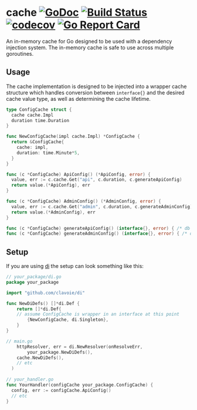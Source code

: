 # cache [![GoDoc](https://godoc.org/github.com/clavoie/cache?status.svg)](http://godoc.org/github.com/clavoie/cache) [![Build Status](https://travis-ci.org/clavoie/cache.svg?branch=master)](https://travis-ci.org/clavoie/cache) [![codecov](https://codecov.io/gh/clavoie/cache/branch/master/graph/badge.svg)](https://codecov.io/gh/clavoie/cache) [![Go Report Card](https://goreportcard.com/badge/github.com/clavoie/cache)](https://goreportcard.com/report/github.com/clavoie/cache)

An in-memory cache for Go designed to be used with a dependency injection system. The in-memory cache is safe to use across multiple goroutines.

## Usage

The cache implementation is designed to be injected into a wrapper cache structure which handles conversion between `interface{}` and the desired cache value type, as well as determining the cache lifetime.

```go
type ConfigCache struct {
  cache cache.Impl
  duration time.Duration
}

func NewConfigCache(impl cache.Impl) *ConfigCache {
  return &ConfigCache{
    cache: impl,
    duration: time.Minute*5,
  }
}

func (c *ConfigCache) ApiConfig() (*ApiConfig, error) {
  value, err := c.cache.Get("api", c.duration, c.generateApiConfig)
  return value.(*ApiConfig), err
}

func (c *ConfigCache) AdminConfig() (*AdminConfig, error) {
  value, err := c.cache.Get("admin", c.duration, c.generateAdminConfig)
  return value.(*AdminConfig), err
}

func (c *ConfigCache) generateApiConfig() (interface{}, error) { /* db calls, etc */ }
func (c *ConfigCache) generateAdminConfig() (interface{}, error) { /* db calls, etc */ }
```

## Setup

If you are using [di](https://github.com/clavoie/di) the setup can look something like this:

```go
// your_package/di.go
package your_package

import "github.com/clavoie/di"

func NewDiDefs() []*di.Def {
	return []*di.Def{
    // assume ConfigCache is wrapper in an interface at this point
		{NewConfigCache, di.Singleton},
	}
}

// main.go
	httpResolver, err = di.NewResolver(onResolveErr,
		your_package.NewDiDefs(),
    cache.NewDiDefs(),
    // etc
  )
  
// your_handler.go
func YourHandler(configCache your_package.ConfigCache) {
  config, err := configCache.ApiConfig()
  // etc
}
```
